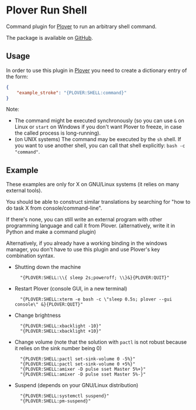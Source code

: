 # Plover Run Shell

Command plugin for [Plover](https://github.com/openstenoproject/plover) to run an arbitrary shell
command.

The package is available on [GitHub](https://github.com/user202729/plover_run_shell).

## Usage

In order to use this plugin in [Plover](https://github.com/openstenoproject/plover) you need to
create a dictionary entry of the form:

``` json
{
    "example_stroke": "{PLOVER:SHELL:command}"
}
```

Note:

* The command might be executed synchronously (so you can use `&` on Linux or `start` on Windows if
  you don't want Plover to freeze, in case the called process is long-running).
* (on UNIX systems) The command may be executed by the `sh` shell.  If you want to use another
  shell, you can call that shell explicitly: `bash -c "command"`.

## Example

These examples are only for X on GNU/Linux systems (it relies on many external tools).

You should be able to construct similar translations by searching for "how to do task X from
console/command-line".

If there's none, you can still write an external program with other programming language and call it
from Plover. (alternatively, write it in Python and make a command plugin)

Alternatively, if you already have a working binding in the windows manager, you don't have to use
this plugin and use Plover's key combination syntax.

* Shutting down the machine

		"{PLOVER:SHELL:\\{ sleep 2s;poweroff; \\}&}{PLOVER:QUIT}"

* Restart Plover (console GUI, in a new terminal)

		"{PLOVER:SHELL:xterm -e bash -c \"sleep 0.5s; plover --gui console\" &}{PLOVER:QUIT}"

* Change brightness

		"{PLOVER:SHELL:xbacklight -10}"
		"{PLOVER:SHELL:xbacklight +10}"

* Change volume (note that the solution with `pactl` is not robust because it relies on the sink
  number being 0)

		"{PLOVER:SHELL:pactl set-sink-volume 0 -5%}"
		"{PLOVER:SHELL:pactl set-sink-volume 0 +5%}"
		"{PLOVER:SHELL:amixer -D pulse sset Master 5%+}"
		"{PLOVER:SHELL:amixer -D pulse sset Master 5%-}"

* Suspend (depends on your GNU/Linux distribution)

		"{PLOVER:SHELL:systemctl suspend}"
		"{PLOVER:SHELL:pm-suspend}"
